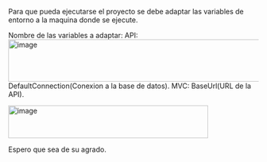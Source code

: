 
Para que pueda ejecutarse el proyecto se debe adaptar las variables de entorno a la maquina donde se ejecute.

Nombre de las variables a adaptar:
API:
<img width="816" height="85" alt="image" src="https://github.com/user-attachments/assets/6f004236-d1fb-44e4-a449-e2f44ef9dcee" />
DefaultConnection(Conexion a la base de datos).
MVC:
BaseUrl(URL de la API).

<img width="402" height="66" alt="image" src="https://github.com/user-attachments/assets/367b1eee-e76e-472b-9a69-2c43fa11585f" />

Espero que sea de su agrado.
